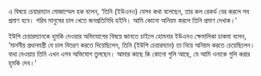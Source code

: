 এ বিষয়ে চেয়ারম্যান মোজাম্মেল হক বলেন, ‘তিনি (ইউএনও) যেসব কথা বলেছেন, তার কল রেকর্ড বের করলে সব প্রমাণ হবে। গরিব মানুষের চাল খেতে জনপ্রতিনিধি হইনি। আমি কোনো অনিয়ম করলে তিনি প্রমাণ দেখাক।’

ইউপি চেয়ারম্যানকে হুমকি দেওয়ার অভিযোগের বিষয়ে জানতে চাইলে হোমনার ইউএনও ক্ষেমালিকা চাকমা বলেন, ‘মাননীয় প্রধানমন্ত্রী যে চাল বিতরণ করতে দিয়েছিলেন, তিনি (ইউপি চেয়ারম্যান) তা নিয়ে অনিয়ম করতে চেয়েছিলেন। বাধা দেওয়ায় তিনি এখন এসব অভিযোগ তুলছেন। আমার কাছে কি কোনো গুলি আছে, যে আমি ওনাকে গুলি করার হুমকি দেব।’
